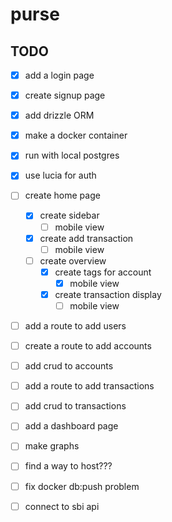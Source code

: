 # purse

## TODO

- [x] add a login page
- [x] create signup page
- [x] add drizzle ORM
- [x] make a docker container
- [x] run with local postgres
- [x] use lucia for auth
- [ ] create home page
  - [x] create sidebar
    - [ ] mobile view
  - [x] create add transaction
    - [ ] mobile view
  - [ ] create overview
    - [x] create tags for account
      - [x] mobile view
    - [x] create transaction display
      - [ ] mobile view
- [ ] add a route to add users
- [ ] create a route to add accounts
- [ ] add crud to accounts
- [ ] add a route to add transactions
- [ ] add crud to transactions
- [ ] add a dashboard page
- [ ] make graphs
- [ ] find a way to host???

- [ ] fix docker db:push problem
- [ ] connect to sbi api
